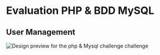 # Evaluation PHP & BDD MySQL
## User Management

![Design preview for the php & Mysql challenge challenge](.user_management.jpg)
